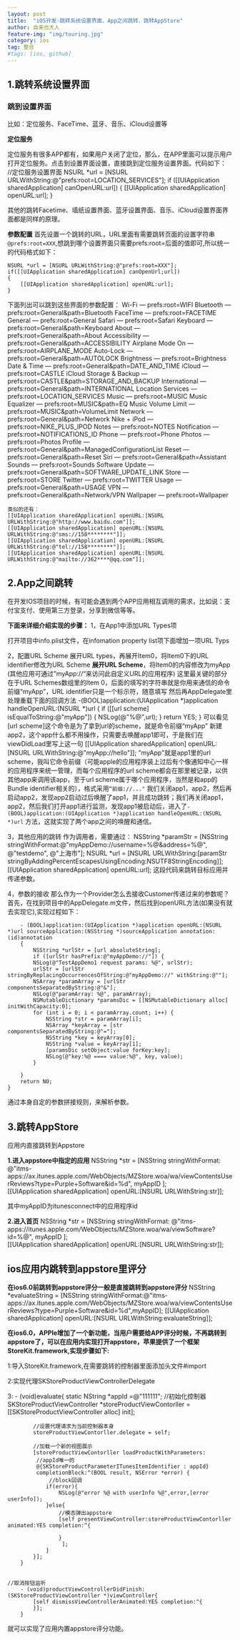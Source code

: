 ```yaml
---
layout: post
title:  "iOS开发-跳转系统设置界面、App之间跳转、跳转AppStore"
author: 自来也大人
feature-img: "img/touring.jpg"
category: ios
tag: 整合
#tags: [ios, github]
---
```


## 1.跳转系统设置界面 ##

### 跳到设置界面 ###

比如：定位服务、FaceTime、蓝牙、音乐、iCloud设置等

**定位服务**

定位服务有很多APP都有，如果用户关闭了定位，那么，在APP里面可以提示用户打开定位服务。点击到设置界面设置，直接跳到定位服务设置界面。代码如下：
    //定位服务设置界面
    NSURL *url = [NSURL URLWithString:@"prefs:root=LOCATION_SERVICES"];
    if ([[UIApplication sharedApplication] canOpenURL:url])
    {
    [[UIApplication sharedApplication] openURL:url];
    }

其他的跳转Facetime、墙纸设置界面、蓝牙设置界面、音乐、iCloud设置界面界面都是同样的原理。

**参数配置**
首先设置一个跳转的URL，URL里面有需要跳转页面的设置字符串`@prefs:root=XXX`,想跳到哪个设置界面只需要prefs:root=后面的值即可,所以统一的代码格式如下：

	NSURL *url = [NSURL URLWithString:@"prefs:root=XXX"];
	if([[UIApplication sharedApplication] canOpenUrl;url])
	{
		[[UIApplication sharedApplication] openURL:url];
	}


下面列出可以跳到这些界面的参数配置：
	Wi-Fi — prefs:root=WIFI
	Bluetooth — prefs:root=General&path=Bluetooth
	FaceTime — prefs:root=FACETIME
    General — prefs:root=General
	Safari — prefs:root=Safari
    Keyboard — prefs:root=General&path=Keyboard
    About — prefs:root=General&path=About
    Accessibility — prefs:root=General&path=ACCESSIBILITY
    Airplane Mode On — prefs:root=AIRPLANE_MODE
    Auto-Lock — prefs:root=General&path=AUTOLOCK
    Brightness — prefs:root=Brightness
    Date & Time — prefs:root=General&path=DATE_AND_TIME
    iCloud — prefs:root=CASTLE
    iCloud Storage & Backup — prefs:root=CASTLE&path=STORAGE_AND_BACKUP
    International — prefs:root=General&path=INTERNATIONAL
    Location Services — prefs:root=LOCATION_SERVICES
    Music — prefs:root=MUSIC
    Music Equalizer — prefs:root=MUSIC&path=EQ
    Music Volume Limit — prefs:root=MUSIC&path=VolumeLimit
    Network — prefs:root=General&path=Network
    Nike + iPod — prefs:root=NIKE_PLUS_IPOD
    Notes — prefs:root=NOTES
    Notification — prefs:root=NOTIFICATIONS_ID
    Phone — prefs:root=Phone
    Photos — prefs:root=Photos
    Profile — prefs:root=General&path=ManagedConfigurationList
    Reset — prefs:root=General&path=Reset
    Siri — prefs:root=General&path=Assistant
    Sounds — prefs:root=Sounds
    Software Update — prefs:root=General&path=SOFTWARE_UPDATE_LINK
    Store — prefs:root=STORE
    Twitter — prefs:root=TWITTER
    Usage — prefs:root=General&path=USAGE
    VPN — prefs:root=General&path=Network/VPN
    Wallpaper — prefs:root=Wallpaper
   
	类似的还有：
    [[UIApplication sharedApplication] openURL:[NSURL URLWithString:@"http://www.baidu.com"]];
    [[UIApplication sharedApplication] openURL:[NSURL URLWithString:@"sms://158********"]];
    [[UIApplication sharedApplication] openURL:[NSURL URLWithString:@"tel://158********"]];
    [[UIApplication sharedApplication] openURL:[NSURL URLWithString:@"mailto://362****@qq.com"]];

## 2.App之间跳转 ##
在开发IOS项目的时候，有可能会遇到两个APP应用相互调用的需求，比如说：支付宝支付、使用第三方登录，分享到微信等等。

**下面来详细介绍实现的步骤：**
1，在App1中添加URL Types项

打开项目中info.plist文件，在infomation property list项下面增加一项URL Typs

2，配置URL Scheme
展开URL types，再展开Item0，将Item0下的URL identifier修改为URL Scheme
**展开URL Scheme**，将Item0的内容修改为myApp
(其他应用可通过”myApp://“来访问此自定义URL的应用程序)
这里最关键的部分在于URL Schemes数组里的Item 0，后面的填写的字符串就是你用来通信的命令前缀“myApp”，URL identifier只是一个标示符，随意填写
然后再AppDelegate里处理重载下面的回调方法
		-(BOOL)application:(UIApplication *)application handleOpenURL:(NSURL *)url
		{
    		if ([[url scheme] isEqualToString:@"myApp"])
    		{
        		NSLog(@"%@",url);
    		}
    		return YES;
		}
可以看见[url scheme]这个命令是为了拿到url的scheme，就是命令前缀“myApp”
新建app2，这个app什么都不用操作，只需要去唤醒app1即可，于是我们在viewDidLoad里写上这一句
	[[UIApplication sharedApplication] openURL:[NSURL URLWithString:@"myApp://hello"]];
"myApp"就是app1里的url scheme，我叫它命令前缀（可能apple的应用程序装上过后有个像通知中心一样的应用程序来统一管理，而每个应用程序的url scheme都会在那里被记录，以供其他app来调用该app，至于url scheme属于哪个应用程序，当然是和app的Bundle identifier相关的），格式采用`“前缀://..."`
我们关闭app1，app2，然后再启动app2，发现app2启动过后唤醒了app1，并且成功跳转；我们再关闭app1，app2，然后我们打开app1进行监测，发现app1被启动后，进入了`-(BOOL)application:(UIApplication *)application handleOpenURL:(NSURL *)url` 方法，这就实现了两个app之间的唤醒和通信。

3，其他应用的跳转
作为调用者，需要通过：
	NSString *paramStr = [NSString stringWithFormat:@"myAppDemo://username=%@&address=%@", @"testdemo", @"上海市"];
    NSURL *url = [NSURL URLWithString:[paramStr stringByAddingPercentEscapesUsingEncoding:NSUTF8StringEncoding]];
    [[UIApplication sharedApplication] openURL:url];
这段代码来跳转目标应用并传递参数。

4，参数的接收
那么作为一个Provider怎么去接收Customer传递过来的参数呢？
首先，在找到项目中的AppDelegate.m文件，然后找到openURL方法(如果没有就去实现它),实现过程如下：
	
		- (BOOL)application:(UIApplication *)application openURL:(NSURL *)url sourceApplication:(NSString *)sourceApplication annotation:(id)annotation
		{
    		NSString *urlStr = [url absoluteString];
    		if ([urlStr hasPrefix:@"myAppDemo://"]) {
        	NSLog(@"TestAppDemo1 request params: %@", urlStr);
        	urlStr = [urlStr stringByReplacingOccurrencesOfString:@"myAppDemo://" withString:@""];
        	NSArray *paramArray = [urlStr componentsSeparatedByString:@"&"];
        	NSLog(@"paramArray: %@", paramArray);
       	 	NSMutableDictionary *paramsDic = [[NSMutableDictionary alloc] initWithCapacity:0];
        	for (int i = 0; i < paramArray.count; i++) {
            	NSString *str = paramArray[i];
            	NSArray *keyArray = [str componentsSeparatedByString:@"="];
            	NSString *key = keyArray[0];
            	NSString *value = keyArray[1];
            	[paramsDic setObject:value forKey:key];
            	NSLog(@"key:%@ ==== value:%@", key, value);
        	}
 
    	}
    	return NO;
	}
通过本身自定的参数拼接规则，来解析参数。


## 3.跳转AppStore ##

应用内直接跳转到Appstore

**1.进入appstore中指定的应用**
	NSString *str = [NSString stringWithFormat: 
                         @"itms-apps://ax.itunes.apple.com/WebObjects/MZStore.woa/wa/viewContentsUserReviews?type=Purple+Software&id=%d", 
                         myAppID ];  
        [[UIApplication sharedApplication] openURL:[NSURL URLWithString:str]];

其中myAppID为itunesconnect中的应用程序id

**2.进入首页**
	NSString *str = [NSString stringWithFormat: 
                         @"itms-apps://itunes.apple.com/WebObjects/MZStore.woa/wa/viewSoftware?id=%@",
                         myAppID ];  
        [[UIApplication sharedApplication] openURL:[NSURL URLWithString:str]];


## ios应用内跳转到appstore里评分 ##
**在ios6.0前跳转到appstore评分一般是直接跳转到appstore评分**
	NSString *evaluateString = [NSString stringWithFormat:@"itms-apps://ax.itunes.apple.com/WebObjects/MZStore.woa/wa/viewContentsUserReviews?type=Purple+Software&id=%d",myAppID];
    [[UIApplication sharedApplication] openURL:[NSURL URLWithString:evaluateString]];

**在ios6.0，APPle增加了一个新功能，当用户需要给APP评分时候，不再跳转到appstore了，可以在应用内实现打开appstore，苹果提供了一个框架StoreKit.framework,实现步骤如下:**

  1:导入StoreKit.framework,在需要跳转的控制器里面添加头文件#import
  
  2:实现代理SKStoreProductViewControllerDelegate
  
  3:
		- (void)evaluate{
			static NString *appId =@"111111"; 
		    //初始化控制器
		    SKStoreProductViewController *storeProductViewContorller = [[SKStoreProductViewController alloc] init];

		    //设置代理请求为当前控制器本身
		    storeProductViewContorller.delegate = self;

		    //加载一个新的视图展示
		    [storeProductViewContorller loadProductWithParameters:
		     //appId唯一的
		     @{SKStoreProductParameterITunesItemIdentifier : appId}
			 completionBlock:^(BOOL result, NSError *error) {
		         //block回调
		        if(error){
		            NSLog(@"error %@ with userInfo %@",error,[error userInfo]);
		        }else{
		            //模态弹出appstore
		            [self presentViewController:storeProductViewContorller animated:YES completion:^{
		               
		            }
		             ];
		        }
		    }];
		}


    //取消按钮监听
		- (void)productViewControllerDidFinish:(SKStoreProductViewController *)viewController{
    		[self dismissViewControllerAnimated:YES completion:^{   
    		}];
		}
就可以实现了应用内置appstore评分功能。
